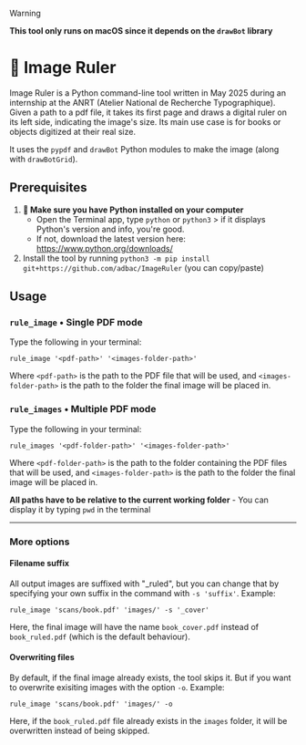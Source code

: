 > [!WARNING]
> **This tool only runs on macOS since it depends on the `drawBot` library**

# 📐 Image Ruler

Image Ruler is a Python command-line tool written in May 2025 during an internship at the ANRT (Atelier National de Recherche Typographique). Given a path to a pdf file, it takes its first page and draws a digital ruler on its left side, indicating the image's size. Its main use case is for books or objects digitized at their real size.

It uses the `pypdf` and `drawBot` Python modules to make the image (along with `drawBotGrid`).

## Prerequisites

1. **🐍 Make sure you have Python installed on your computer**
   * Open the Terminal app, type `python` or `python3` > if it displays Python's version and info, you're good.
   * If not, download the latest version here: https://www.python.org/downloads/
2. Install the tool by running `python3 -m pip install git+https://github.com/adbac/ImageRuler` (you can copy/paste)

## Usage

### `rule_image` • Single PDF mode

Type the following in your terminal:
```shell
rule_image '<pdf-path>' '<images-folder-path>'
```
Where `<pdf-path>` is the path to the PDF file that will be used, and `<images-folder-path>` is the path to the folder the final image will be placed in.

### `rule_images` • Multiple PDF mode

Type the following in your terminal:
```shell
rule_images '<pdf-folder-path>' '<images-folder-path>'
```
Where `<pdf-folder-path>` is the path to the folder containing the PDF files that will be used, and `<images-folder-path>` is the path to the folder the final image will be placed in.

**All paths have to be relative to the current working folder** - You can display it by typing `pwd` in the terminal

---

### More options

#### Filename suffix

All output images are suffixed with "_ruled", but you can change that by specifying your own suffix in the command with `-s 'suffix'`. Example:
```shell
rule_image 'scans/book.pdf' 'images/' -s '_cover'
```
Here, the final image will have the name `book_cover.pdf` instead of `book_ruled.pdf` (which is the default behaviour).

#### Overwriting files

By default, if the final image already exists, the tool skips it. But if you want to overwrite exisiting images with the option `-o`. Example:
```shell
rule_image 'scans/book.pdf' 'images/' -o
```
Here, if the `book_ruled.pdf` file already exists in the `images` folder, it will be overwritten instead of being skipped.